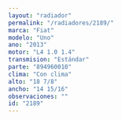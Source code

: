 ```yaml
---
layout: "radiador"
permalink: "/radiadores/2189/"
marca: "Fiat"
modelo: "Uno"
ano: "2013"
motor: "L4 1.0 1.4"
transmision: "Estándar"
parte: "894960010"
clima: "Con clima"
alto: "18 7/8"
ancho: "14 15/16"
observaciones: ""
id: "2189"
---
```


